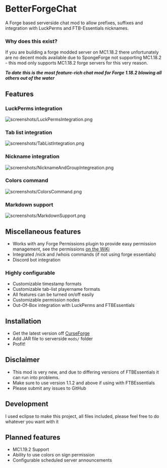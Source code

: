 # BetterForgeChat
A Forge based serverside chat mod to allow prefixes, suffixes and integration with LuckPerms and FTB-Essentials nicknames.

### Why does this exist?
If you are building a forge modded server on MC1.18.2 there unfortunately are no decent mods available due to SpongeForge not supporting MC1.18.2 - this mod only supports MC1.18.2 forge servers for this very reason.

***To date this is the most feature-rich chat mod for Forge 1.18.2 blowing all others out of the water***

## Features
### LuckPerms integration
![screenshots/LuckPermsIntegration.png](https://github.com/abc123me/BetterForgeChat/raw/main/screenshots/LuckPermsIntegration.png)
### Tab list integration
![screenshots/TabListIntegration.png](https://github.com/abc123me/BetterForgeChat/raw/main/screenshots/TabListIntegration.png)
### Nickname integration
![screenshots/NicknameAndGroupIntegreation.png](https://github.com/abc123me/BetterForgeChat/raw/main/screenshots/NicknameAndGroupIntegreation.png)
### Colors command
![screenshots/ColorsCommand.png](https://github.com/abc123me/BetterForgeChat/raw/main/screenshots/ColorsCommand.png)
### Markdown support
![screenshots/MarkdownSupport.png](https://github.com/abc123me/BetterForgeChat/raw/main/screenshots/MarkdownSupport.png)
## Miscellaneous features
 - Works with any Forge Permissions plugin to provide easy permission management, see the permissions [on the WiKi](https://github.com/abc123me/BetterForgeChat/wiki)
 - Integrated /nick and /whois commands (if not using forge essentials)
 - Discord bot integration

### Highly configurable
 - Customizable timestamp formats
 - Customizable tab-list playername formats
 - All features can be turned on/off easily
 - Customizable permission nodes
 - Out-Of-Box integration with LuckPerms and FTBEssentials

## Installation
 - Get the latest version off [CurseForge](https://www.curseforge.com/minecraft/mc-mods/betterforgechat-with-luckperms-support/files)
 - Add JAR file to serverside `mods/` folder
 - Profit!

## Disclaimer
 - This mod is very new, and due to differing versions of FTBEssentials it can run into problems.
 - Make sure to use version 1.1.2 and above if using with FTBEssentials
 - Please submit any issues to GitHub

## Development
I used eclipse to make this project, all files included, please feel free to do whatever you want with it

## Planned features
 - MC1.19.2 Support
 - Ability to use colors on sign permission
 - Configurable scheduled server announcements
